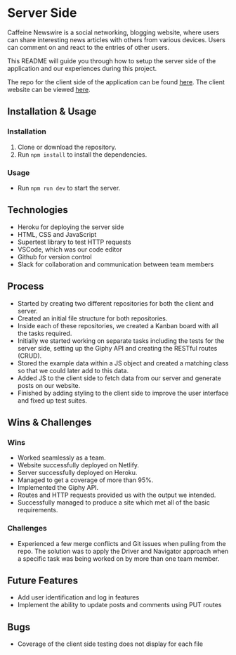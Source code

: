 # Server Side

Caffeine Newswire is a social networking, blogging website, where users can share interesting news articles with others from various devices. Users can comment on and react to the entries of other users.

This README will guide you through how to setup the server side of the application and our experiences during this project.

The repo for the client side of the application can be found [here](https://github.com/Forum-123/Lap-1-Project-Client). The client website can be viewed [here](https://caffeine-overflow-client.netlify.app/).

## Installation & Usage

### Installation

1. Clone or download the repository.
2. Run `npm install` to install the dependencies.

### Usage

* Run `npm run dev` to start the server.

## Technologies

* Heroku for deploying the server side
* HTML, CSS and JavaScript
* Supertest library to test HTTP requests
* VSCode, which was our code editor
* Github for version control
* Slack for collaboration and communication between team members

## Process

* Started by creating two different repositories for both the client and server.
* Created an initial file structure for both repositories.
* Inside each of these repositories, we created a Kanban board with all the tasks required.
* Initially we started working on separate tasks including the tests for the server side, setting up the Giphy API and creating the RESTful routes (CRUD).
* Stored the example data within a JS object and created a matching class so that we could later add to this data.
* Added JS to the client side to fetch data from our server and generate posts on our website.
* Finished by adding styling to the client side to improve the user interface and fixed up test suites.

## Wins & Challenges

### Wins

* Worked seamlessly as a team.
* Website successfully deployed on Netlify.
* Server successfully deployed on Heroku.
* Managed to get a coverage of more than 95%.
* Implemented the Giphy API.
* Routes and HTTP requests provided us with the output we intended.
* Successfully managed to produce a site which met all of the basic requirements.

### Challenges

* Experienced a few merge conflicts and Git issues when pulling from the repo. The solution was to apply the Driver and Navigator approach when a specific task was being worked on by more than one team member.

## Future Features

* Add user identification and log in features
* Implement the ability to update posts and comments using PUT routes

## Bugs

* Coverage of the client side testing does not display for each file